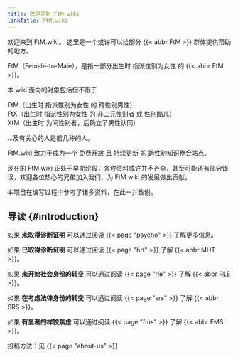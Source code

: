 ```yaml
---
title: 欢迎来到 FtM.wiki
linkTitle: FtM.wiki
---
```


欢迎来到 FtM.wiki。
这里是一个或许可以给部分 {{< abbr FtM >}} 群体提供帮助的地方。

FtM（Female-to-Male），是指一部分出生时 指派性别为女性 的 {{< abbr FtM >}}。

本 wiki 面向的对象包括但不限于

FtM（出生时 指派性别为女性 的 跨性别男性）\
FtX（出生时 指派性别为女性 的 非二元性别者 或 性别酷儿）\
XtM（出生时 为间性别者，后确立了男性认同）

…及有关心的人是前几种的人。

FtM.wiki 致力于成为一个 免费开放 且 持续更新 的 跨性别知识整合站点。

现在的 FtM.wiki 正处于早期阶段，各种资料或许并不齐全，甚至可能还有部分错误，欢迎各位热心的兄弟加入我们，为 FtM.wiki 的发展做出贡献。

本项目在编写过程中参考了诸多资料，在此一并致谢。

## 导读 {#introduction}

如果 **未取得诊断证明** 可以通过阅读 {{< page "psycho" >}} 了解更多信息。

如果 **已取得诊断证明** 可以通过阅读 {{< page "hrt" >}} 了解 {{< abbr MHT >}}。

如果 **未开始社会身份的转变** 可以通过阅读 {{< page "rle" >}} 了解 {{< abbr RLE >}}。

如果 **在考虑法律身份的转变** 可以通过阅读 {{< page "srs" >}} 了解 {{< abbr SRS >}}。

如果 **有显著的样貌焦虑** 可以通过阅读 {{< page "fms" >}} 了解 {{< abbr FMS >}}。

投稿方法：见 {{< page "about-us" >}}
